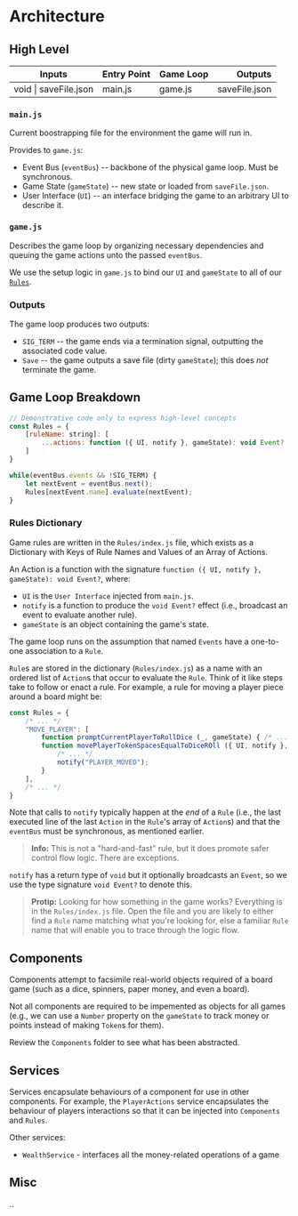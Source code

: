 # Architecture

## High Level

| Inputs                | Entry Point | Game Loop | Outputs        |
|-----------------------|-------------|-----------|--------------: |
| void \| saveFile.json | main.js     | game.js   | saveFile.json  |

### `main.js`

Current boostrapping file for the environment the game will run in.

Provides to `game.js`:

- Event Bus (`eventBus`) -- backbone of the physical game loop. Must be synchronous.
- Game State (`gameState`) -- new state or loaded from `saveFile.json`.
- User Interface (`UI`) -- an interface bridging the game to an arbitrary UI to describe it.

### `game.js`

Describes the game loop by organizing necessary dependencies and queuing the game actions unto the passed `eventBus`.

We use the setup logic in `game.js` to bind our `UI` and `gameState` to all of our [`Rules`](###Rules%20Dictionary).

### Outputs

The game loop produces two outputs:

- `SIG_TERM` -- the game ends via a termination signal, outputting the associated code value.
- `Save` -- the game outputs a save file (dirty `gameState`); this does _not_ terminate the game.

## Game Loop Breakdown

```javascript
// Demonstrative code only to express high-level concepts
const Rules = {
    [ruleName: string]: [
        ...actions: function ({ UI, notify }, gameState): void Event?
    ]
}

while(eventBus.events && !SIG_TERM) {
    let nextEvent = eventBus.next();
    Rules[nextEvent.name].evaluate(nextEvent);
}
```

### Rules Dictionary

Game rules are written in the `Rules/index.js` file, which exists as a Dictionary with Keys of Rule Names and Values of an Array of Actions.

An Action is a function with the signature `function ({ UI, notify }, gameState): void Event?`, where:

- `UI` is the `User Interface` injected from `main.js`.
- `notify` is a function to produce the `void Event?` effect (i.e., broadcast an event to evaluate another rule).
- `gameState` is an object containing the game's state.

The game loop runs on the assumption that named `Events` have a one-to-one association to a `Rule`.

`Rule`s are stored in the dictionary (`Rules/index.js`) as a name with an ordered list of `Action`s that occur to evaluate the `Rule`. Think of it like steps take to follow or enact a rule. For example, a rule for moving a player piece around a board might be:

```javascript
const Rules = {
    /* ... */
    "MOVE_PLAYER": [
        function promptCurrentPlayerToRollDice (_, gameState) { /* ... */ },
        function movePlayerTokenSpacesEqualToDiceROll ({ UI, notify }, gameState) {
            /* ... */
            notify("PLAYER_MOVED");
        }
    ],
    /* ... */
}
```

Note that calls to `notify` typically happen at the _end_ of a `Rule` (i.e., the last executed line of the last `Action` in the `Rule`'s array of `Action`s) and that the `eventBus` must be synchronous, as mentioned earlier.

> **Info:** This is not a "hard-and-fast" rule, but it does promote safer control flow logic. There are exceptions.

`notify` has a return type of `void` but it optionally broadcasts an `Event`, so we use the type signature `void Event?` to denote this.

> **Protip:** Looking for how something in the game works? Everything is in the `Rules/index.js` file. Open the file and you are likely to either find a `Rule` name matching what you're looking for, else a familiar `Rule` name that will enable you to trace through the logic flow.

## Components

Components attempt to facsimile real-world objects required of a board game (such as a dice, spinners, paper money, and even a board).

Not all components are required to be impemented as objects for all games (e.g., we can use a `Number` property on the `gameState` to track money or points instead of making `Token`s for them).

Review the `Components` folder to see what has been abstracted.

## Services

Services encapsulate behaviours of a component for use in other components. For example, the `PlayerActions` service encapsulates the behaviour of players interactions so that it can be injected into `Components` and `Rules`.

Other services:

- `WealthService` - interfaces all the money-related operations of a game

## Misc

..
